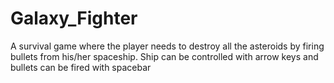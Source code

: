# Galaxy_Fighter
A survival game where the player needs to destroy all the asteroids by firing bullets from his/her spaceship. 
Ship can be controlled with arrow keys and bullets can be fired with spacebar
